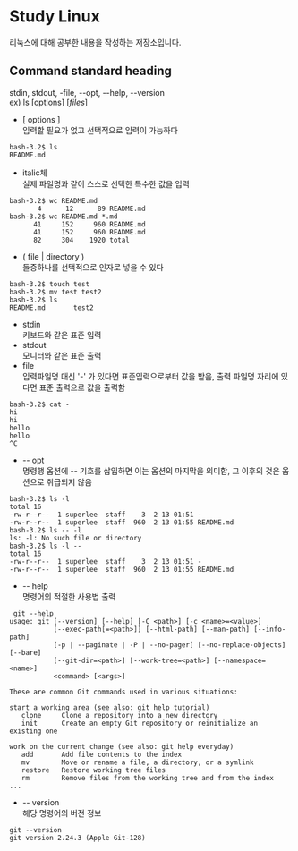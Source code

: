 # Study Linux
리눅스에 대해 공부한 내용을 작성하는 저장소입니다.
  
## Command standard heading
stdin, stdout, -file, --opt, --help, --version  
ex) ls [options] [*files*]  
* [ options ]   
입력할 필요가 없고 선택적으로 입력이 가능하다  
``` shell
bash-3.2$ ls
README.md
```
* italic체  
실제 파일명과 같이 스스로 선택한 특수한 값을 입력
``` shell
bash-3.2$ wc README.md 
       4      12      89 README.md
bash-3.2$ wc README.md *.md
      41     152     960 README.md
      41     152     960 README.md
      82     304    1920 total
```
* ( file | directory )  
둘중하나를 선택적으로 인자로 넣을 수 있다  
``` shell
bash-3.2$ touch test
bash-3.2$ mv test test2
bash-3.2$ ls
README.md       test2
```
* stdin  
키보드와 같은 표준 입력
* stdout  
모니터와 같은 표준 출력
* file  
입력파일명 대신 '-' 가 있다면 표준입력으로부터 값을 받음, 출력 파일명 자리에 있다면 표준 출력으로 값을 출력함
``` shell
bash-3.2$ cat -
hi
hi
hello
hello
^C
```
* -- opt  
명령행 옵션에 -- 기호를 삽입하면 이는 옵션의 마지막을 의미함, 그 이후의 것은 옵션으로 취급되지 않음
``` shell
bash-3.2$ ls -l
total 16
-rw-r--r--  1 superlee  staff    3  2 13 01:51 -
-rw-r--r--  1 superlee  staff  960  2 13 01:55 README.md
bash-3.2$ ls -- -l
ls: -l: No such file or directory
bash-3.2$ ls -l --
total 16
-rw-r--r--  1 superlee  staff    3  2 13 01:51 -
-rw-r--r--  1 superlee  staff  960  2 13 01:55 README.md
```
* -- help  
명령어의 적절한 사용법 출력
``` shell
 git --help                                                                                                                                                           
usage: git [--version] [--help] [-C <path>] [-c <name>=<value>]
           [--exec-path[=<path>]] [--html-path] [--man-path] [--info-path]
           [-p | --paginate | -P | --no-pager] [--no-replace-objects] [--bare]
           [--git-dir=<path>] [--work-tree=<path>] [--namespace=<name>]
           <command> [<args>]

These are common Git commands used in various situations:

start a working area (see also: git help tutorial)
   clone     Clone a repository into a new directory
   init      Create an empty Git repository or reinitialize an existing one

work on the current change (see also: git help everyday)
   add       Add file contents to the index
   mv        Move or rename a file, a directory, or a symlink
   restore   Restore working tree files
   rm        Remove files from the working tree and from the index
...
```
* -- version  
해당 명령어의 버전 정보
```shell
git --version                                                                                                                                                         
git version 2.24.3 (Apple Git-128)
```